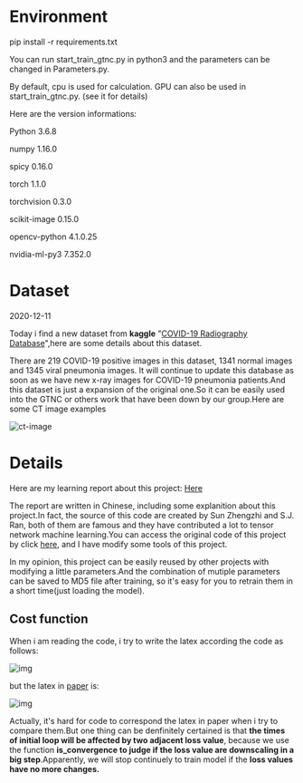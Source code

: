 # Environment

pip install -r requirements.txt 


You can run start_train_gtnc.py in python3 and the parameters can be changed in Parameters.py.


By default, cpu is used for calculation. GPU can also be used in start_train_gtnc.py. (see it for details) 


Here are the version informations:

Python 3.6.8

numpy 1.16.0

spicy 0.16.0

torch 1.1.0

torchvision 0.3.0

scikit-image 0.15.0

opencv-python 4.1.0.25

nvidia-ml-py3 7.352.0

# Dataset

2020-12-11

Today i find a new dataset from **kaggle** "[COVID-19 Radiography Database](https://www.kaggle.com/tawsifurrahman/covid19-radiography-database)",here are some details about this dataset.

There are 219 COVID-19 positive images in this dataset, 1341 normal images and 1345 viral pneumonia images. It will continue to update this database as soon as we have new x-ray images for COVID-19 pneumonia patients.And this dataset is just a expansion of the original one.So it can be easily used into the GTNC or others work that have been down by our group.Here are some CT image examples

![ct-image](https://github.com/SWUQML/GTNC-for-Covid19-Application/images/CT_Image.png)

# Details

Here are my learning report about this project:  [Here](http://www.yulezhang.com/2020/12/06/Study-Report(1130-1206)/)

The report are written in Chinese, including some explanition about this project.In fact, the source of this code are created by Sun Zhengzhi and S.J. Ran, both of them are famous and they have contributed a lot to tensor network machine learning.You can access the original code of this project by click [here](https://github.com/crazybigcat/GTNC), and I have modify some tools of this project.

In my opinion, this project can be easily reused by other projects with modifying a little parameters.And the combination of mutiple parameters can be saved to MD5 file after training, so it's easy for you to retrain them in a short time(just loading the model).

## **Cost function**

When i am reading the code, i try to write the latex according the code as follows:

![img](https://latex.codecogs.com/gif.latex?2log(\sqrt{\sum_{i=1}^{n}%20\sum_{j=1}^{n}\left|T_{ivj}\right|^{2}})-log(N_c)-\frac{2}{N_c}\sum_{m}{(E_{pm}+log(\sum_{pv}{\mid%20I_{mpv}T_{ivj}E_{m,v}}\mid))})

but the latex in [paper](https://arxiv.org/abs/1903.10742) is:

![img](https://latex.codecogs.com/gif.latex?f=-\frac{1}{A}%20\sum_{X%20\in%20\mathcal{A}}%20\log(\frac{\left\langle%20X|\psi\rangle^{2}\right.}{\left\langle%20T^{[n]},%20T^{[\tilde{n}]\rangle}\right\rangle}))

Actually, it's hard for code to correspond  the latex in paper when i try to compare them.But one thing can be denfinitely certained is that **the times of initial loop will be affected by two adjacent loss value**, because we use the function **is_convergence to judge if the loss value are downscaling in a big step**.Apparently, we will stop continuely to train model if the **loss values have no more changes.**

